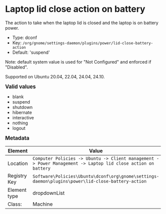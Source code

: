 # Laptop lid close action on battery

The action to take when the laptop lid is closed and the laptop is on battery power.

- Type: dconf
- Key: `/org/gnome/settings-daemon/plugins/power/lid-close-battery-action`
- Default: 'suspend'

Note: default system value is used for "Not Configured" and enforced if "Disabled".

Supported on Ubuntu 20.04, 22.04, 24.04, 24.10.

<span style="font-size: larger;">**Valid values**</span>

* blank
* suspend
* shutdown
* hibernate
* interactive
* nothing
* logout


<span style="font-size: larger;">**Metadata**</span>

| Element      | Value            |
| ---          | ---              |
| Location     | `Computer Policies -> Ubuntu -> Client management -> Power Management -> Laptop lid close action on battery`    |
| Registry Key | `Software\Policies\Ubuntu\dconf\org\gnome\settings-daemon\plugins\power\lid-close-battery-action`         |
| Element type | dropdownList |
| Class:       | Machine       |
